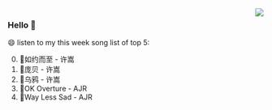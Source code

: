 <img align="right"  src="https://github-readme-stats.vercel.app/api/top-langs/?username=kvnZero" />

### Hello 👋

😄 listen to my this week song list of top 5:

0. 🌈如约而至 - 许嵩
1. 🌈庞贝 - 许嵩
2. 🌈乌鸦 - 许嵩
3. 🌈OK Overture - AJR
4. 🌈Way Less Sad - AJR

